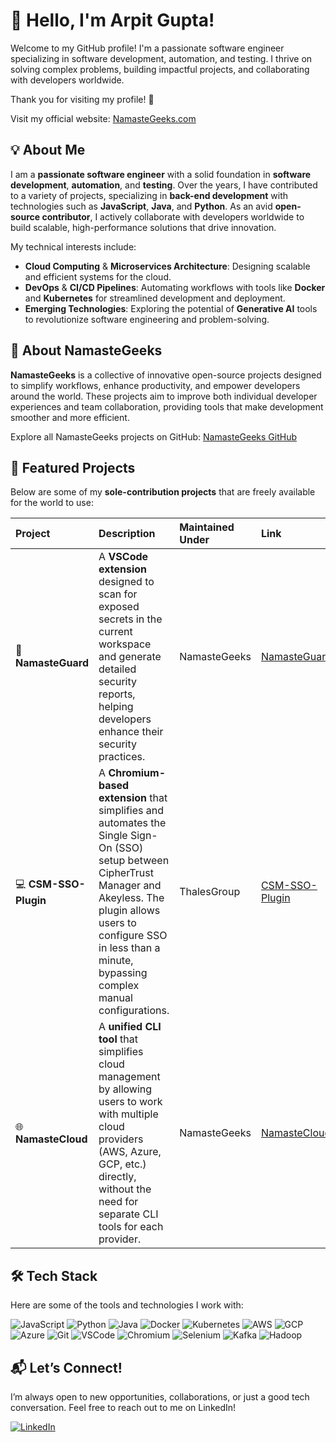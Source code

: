 # 👋 Hello, I'm Arpit Gupta!

Welcome to my GitHub profile! I'm a passionate software engineer specializing in software development, automation, and testing. I thrive on solving complex problems, building impactful projects, and collaborating with developers worldwide.

Thank you for visiting my profile! 🚀

Visit my official website: [NamasteGeeks.com](https://www.namastegeeks.com)

## 💡 About Me

I am a **passionate software engineer** with a solid foundation in **software development**, **automation**, and **testing**. Over the years, I have contributed to a variety of projects, specializing in **back-end development** with technologies such as **JavaScript**, **Java**, and **Python**. As an avid **open-source contributor**, I actively collaborate with developers worldwide to build scalable, high-performance solutions that drive innovation.

My technical interests include:
- **Cloud Computing** & **Microservices Architecture**: Designing scalable and efficient systems for the cloud.
- **DevOps** & **CI/CD Pipelines**: Automating workflows with tools like **Docker** and **Kubernetes** for streamlined development and deployment.
- **Emerging Technologies**: Exploring the potential of **Generative AI** tools to revolutionize software engineering and problem-solving.

## 💼 About NamasteGeeks

**NamasteGeeks** is a collective of innovative open-source projects designed to simplify workflows, enhance productivity, and empower developers around the world. These projects aim to improve both individual developer experiences and team collaboration, providing tools that make development smoother and more efficient.

Explore all NamasteGeeks projects on GitHub: [NamasteGeeks GitHub](https://github.com/NamasteGeeks)

## 🌟 Featured Projects

Below are some of my **sole-contribution projects** that are freely available for the world to use:

| Project | Description | Maintained Under | Link |
|:--------|:-----------|:-----------------------------|:-----|
| 🔐 **NamasteGuard** | A **VSCode extension** designed to scan for exposed secrets in the current workspace and generate detailed security reports, helping developers enhance their security practices. | NamasteGeeks | [NamasteGuard](https://github.com/NamasteGeeks/namaste-guard) |
| 💻 **CSM-SSO-Plugin** | A **Chromium-based extension** that simplifies and automates the Single Sign-On (SSO) setup between CipherTrust Manager and Akeyless. The plugin allows users to configure SSO in less than a minute, bypassing complex manual configurations. | ThalesGroup | [CSM-SSO-Plugin](https://github.com/ThalesGroup/csm-sso-plugin) |
| 🌐 **NamasteCloud** | A **unified CLI tool** that simplifies cloud management by allowing users to work with multiple cloud providers (AWS, Azure, GCP, etc.) directly, without the need for separate CLI tools for each provider. | NamasteGeeks | [NamasteCloud](https://github.com/NamasteGeeks/namaste-cloud) |

## 🛠️ Tech Stack

Here are some of the tools and technologies I work with:

![JavaScript](https://img.shields.io/badge/JavaScript-F7DF1E?style=for-the-badge&logo=javascript&logoColor=white)
![Python](https://img.shields.io/badge/Python-3776AB?style=for-the-badge&logo=python&logoColor=white)
![Java](https://img.shields.io/badge/Java-007396?style=for-the-badge&logo=java&logoColor=white)
![Docker](https://img.shields.io/badge/Docker-2496ED?style=for-the-badge&logo=docker&logoColor=white)
![Kubernetes](https://img.shields.io/badge/Kubernetes-326CE5?style=for-the-badge&logo=kubernetes&logoColor=white)
![AWS](https://img.shields.io/badge/AWS-232F3E?style=for-the-badge&logo=amazonaws&logoColor=white)
![GCP](https://img.shields.io/badge/GCP-4285F4?style=for-the-badge&logo=googlecloud&logoColor=white)
![Azure](https://img.shields.io/badge/Azure-0078D4?style=for-the-badge&logo=microsoftazure&logoColor=white)
![Git](https://img.shields.io/badge/Git-F05032?style=for-the-badge&logo=git&logoColor=white)
![VSCode](https://img.shields.io/badge/VSCode-007ACC?style=for-the-badge&logo=visualstudiocode&logoColor=white)
![Chromium](https://img.shields.io/badge/Chromium-8E44AD?style=for-the-badge&logo=chromium&logoColor=white)
![Selenium](https://img.shields.io/badge/Selenium-43B02A?style=for-the-badge&logo=selenium&logoColor=white)
![Kafka](https://img.shields.io/badge/Kafka-231F20?style=for-the-badge&logo=apachekafka&logoColor=white)
![Hadoop](https://img.shields.io/badge/Hadoop-66CCFF?style=for-the-badge&logo=apachehadoop&logoColor=white)

## 📬 Let’s Connect!

I’m always open to new opportunities, collaborations, or just a good tech conversation. Feel free to reach out to me on LinkedIn!

[![LinkedIn](https://img.shields.io/badge/LinkedIn-0A66C2?style=for-the-badge&logo=linkedin&logoColor=white)](https://linkedin.com/in/NamasteArpit)
